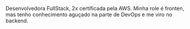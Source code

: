 Desenvolvedora FullStack, 2x certificada pela AWS. Minha role é fronten, mas tenho conhecimento aguçado na parte de DevOps e me viro no backend. 
